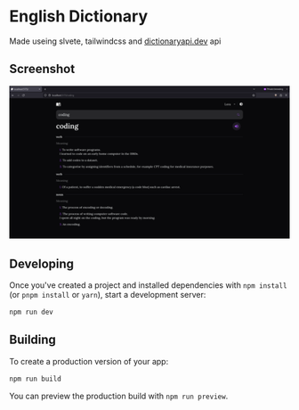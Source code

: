 # English Dictionary

Made useing slvete, tailwindcss and [dictionaryapi.dev](https://dictionaryapi.dev/) api

## Screenshot

![screenshot](./static/screenshot.png)

## Developing

Once you've created a project and installed dependencies with `npm install` (or `pnpm install` or `yarn`), start a development server:

```bash
npm run dev
```

## Building

To create a production version of your app:

```bash
npm run build
```

You can preview the production build with `npm run preview`.

